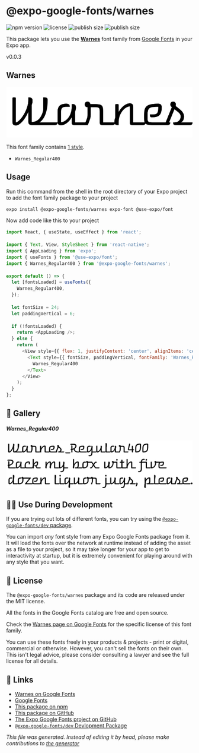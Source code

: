# @expo-google-fonts/warnes

![npm version](https://flat.badgen.net/npm/v/@expo-google-fonts/warnes)
![license](https://flat.badgen.net/github/license/expo/google-fonts)
![publish size](https://flat.badgen.net/packagephobia/install/@expo-google-fonts/warnes)
![publish size](https://flat.badgen.net/packagephobia/publish/@expo-google-fonts/warnes)

This package lets you use the [**Warnes**](https://fonts.google.com/specimen/Warnes) font family from [Google Fonts](https://fonts.google.com/) in your Expo app.

v0.0.3

## Warnes

![Warnes](./font-family.png)

This font family contains [1 style](#gallery).

- `Warnes_Regular400`

## Usage

Run this command from the shell in the root directory of your Expo project to add the font family package to your project
```sh
expo install @expo-google-fonts/warnes expo-font @use-expo/font
```

Now add code like this to your project
```js
import React, { useState, useEffect } from 'react';

import { Text, View, StyleSheet } from 'react-native';
import { AppLoading } from 'expo';
import { useFonts } from '@use-expo/font';
import { Warnes_Regular400 } from '@expo-google-fonts/warnes';

export default () => {
  let [fontsLoaded] = useFonts({
    Warnes_Regular400,
  });

  let fontSize = 24;
  let paddingVertical = 6;

  if (!fontsLoaded) {
    return <AppLoading />;
  } else {
    return (
      <View style={{ flex: 1, justifyContent: 'center', alignItems: 'center' }}>
        <Text style={{ fontSize, paddingVertical, fontFamily: 'Warnes_Regular400' }}>
          Warnes_Regular400
        </Text>
      </View>
    );
  }
};

```

## 🔡 Gallery

##### Warnes_Regular400
![Warnes_Regular400](./509079dd5c127782c43242772c6a327f4e16ede0d28f7d18b01e7092b4e902c8.ttf.png)


## 👩‍💻 Use During Development

If you are trying out lots of different fonts, you can try using the [`@expo-google-fonts/dev` package](https://github.com/expo/google-fonts/tree/master/font-packages/dev#readme).

You can import *any* font style from any Expo Google Fonts package from it. It will load the fonts
over the network at runtime instead of adding the asset as a file to your project, so it may take longer
for your app to get to interactivity at startup, but it is extremely convenient
for playing around with any style that you want.

## 📖 License

The `@expo-google-fonts/warnes` package and its code are released under the MIT license.

All the fonts in the Google Fonts catalog are free and open source.

Check the [Warnes page on Google Fonts](https://fonts.google.com/specimen/Warnes) for the specific license of this font family.

You can use these fonts freely in your products & projects - print or digital, commercial or otherwise. However, you can't sell the fonts on their own. This isn't legal advice, please consider consulting a lawyer and see the full license for all details.

## 🔗 Links

- [Warnes on Google Fonts](https://fonts.google.com/specimen/Warnes)
- [Google Fonts](https://fonts.google.com/)
- [This package on npm](https://www.npmjs.com/package/@expo-google-fonts/warnes)
- [This package on GitHub](https://github.com/expo/google-fonts/tree/master/font-packages/warnes)
- [The Expo Google Fonts project on GitHub](https://github.com/expo/google-fonts)
- [`@expo-google-fonts/dev` Devlopment Package](https://github.com/expo/google-fonts/tree/master/font-packages/dev)


*This file was generated. Instead of editing it by head, please make contributions to [the generator](https://github.com/expo/google-fonts/tree/master/packages/generator)*
